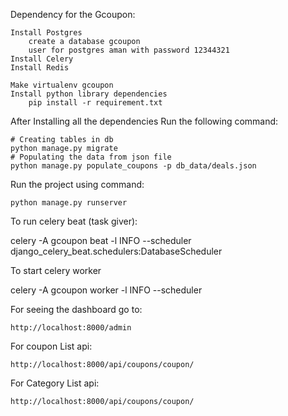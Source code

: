 Dependency for the Gcoupon:

    Install Postgres
        create a database gcoupon
        user for postgres aman with password 12344321
    Install Celery
    Install Redis

    Make virtualenv gcoupon
    Install python library dependencies
        pip install -r requirement.txt
    
After Installing all the dependencies
Run the following command:
    
    # Creating tables in db
    python manage.py migrate
    # Populating the data from json file
    python manage.py populate_coupons -p db_data/deals.json   

Run the project using command:
    
    python manage.py runserver    
    
To run celery beat (task giver):

celery -A gcoupon beat -l INFO --scheduler django_celery_beat.schedulers:DatabaseScheduler

To start celery worker

celery -A gcoupon worker -l INFO --scheduler 

For seeing the dashboard go to:
    
    http://localhost:8000/admin

For coupon List api:

    http://localhost:8000/api/coupons/coupon/
    
For Category List api:
    
    http://localhost:8000/api/coupons/coupon/